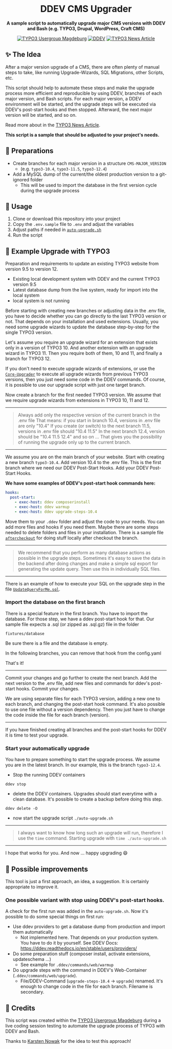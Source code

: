 <div align="center">

# DDEV CMS Upgrader

**A sample script to automatically upgrade major CMS versions with DDEV and Bash (e.g. TYPO3,
Drupal, WordPress, Craft CMS)**

[![TYPO3 Usergroup Magdeburg](https://img.shields.io/badge/TYPO3-Usergroup_Magdeburg-ff8700?style=flat-square&logo=typo3)](https://www.meetup.com/de-DE/typo3-usergroup-magdeburg/)
[![DDEV](https://img.shields.io/badge/DDEV-Foundation-02a8e2?style=flat-square&logo=data:image/png;base64,iVBORw0KGgoAAAANSUhEUgAAABMAAAAPCAYAAAAGRPQsAAAACXBIWXMAAAsSAAALEgHS3X78AAABIElEQVQ4jY2T0XGDMBBE383wbzoIHYRUELuDdBBTQXAH7sAlQCdOKsCuIKQC6GDzkVOsgCDeGY3uxGnvMZKMFUn69LBfKLmY2SEk2ZoZcAFG4CvxbQPUknIzqwAsQVMAnRv91+gKNEBrZlWKbIzm64LRBqiBFqiARtKNTNIReFwxmDYcA5XvOcVkz0AJ5J4XPnr+HkDudS1wAE7ADiCT1HiXDx+hcwuc3TCsPzhFD+yDya+0rEZSLqmbrJ8lHT3exnMGPEWdRo9fPcd/Jajw+Y3bQc0laVihnGpwmi6KFZuVfseQtA/xQuN8YtRJGlKF2xnHfXRl6gXk/FzI8JS2wHsCMNyzAtiZ2fqLkVTfQVeG+hnZxKwEXiLKqXoz60PyDWDeV6d2QUBxAAAAAElFTkSuQmCC)](https://ddev.com/)
[![TYPO3 News Article](https://img.shields.io/badge/TYPO3-News_Article-ff8700?style=flat-square&logo=typo3)](https://typo3.org/article/automatic-typo3-updates-across-several-major-versions-with-ddev)

</div>

## ✨ The Idea

After a major version upgrade of a CMS, there are often plenty of manual steps to take, like
running Upgrade-Wizards, SQL Migrations, other Scripts, etc.

This script should help to automate these steps and make the upgrade process more efficient and
reproducible by using DDEV, branches of each major version, and Bash scripts. For each major version,
a DDEV environment will be started, and the upgrade steps will be executed via DDEV's post-start
hooks and then stopped. Afterward, the next major version will be started, and so on.

Read more about in the [TYPO3 News Article](https://typo3.org/article/automatic-typo3-updates-across-several-major-versions-with-ddev).

**This script is a sample that should be adjusted to your project's needs.**

## 🔧 Preparations

- Create branches for each major version in a structure `CMS-MAJOR_VERSION`
    - (e.g. `typo3-10.4`, `typo3-11.5`, `typo3-12.4`)
- Add a MySQL dump of the current/the oldest production version to a git-ignored folder
    - This will be used to import the database in the first version cycle during the upgrade process

## 🚀 Usage

1. Clone or download this repository into your project
2. Copy the `.env.sample` file to `.env` and adjust the variables
3. Adjust paths if needed in [`auto-upgrade.sh`](auto-upgrade.sh)
4. Run the script

## 📝 Example Upgrade with TYPO3

Preparation and requirements to update an existing TYPO3 website from version 9.5 to version 12.

* Existing local development system with DDEV and the current TYPO3 version 9.5
* Latest database dump from the live system, ready for import into the local system
* local system is not running

Before starting with creating new branches or adjusting data in the .env file, you have to decide
whether you can go directly to the last TYPO3 version or not. That depends on your installation and
used extensions. Usually, you need some upgrade wizards to update the database step-by-step for the
single TYPO3 version.

Let's assume you require an upgrade wizard for an extension that exists only in a version of TYPO3 10.
And another extension with an upgrade wizard in TYPO3 11. Then you require both of them, 10 and 11,
and finally a branch for TYPO3 12.

If you don't need to execute upgrade wizards of extensions, or use the
[`Core-Upgrader`](https://github.com/WapplerSystems/core_upgrader) to execute all upgrade wizards from previous TYPO3 versions, then you just
need some code in the DDEV commands. Of course, it is possible to use our upgrade script with
just one target branch.

Now create a branch for the first needed TYPO3 version. We assume that we require upgrade wizards
from extensions in TYPO3 10, 11 and 12.

---
> Always add only the respective version of the current branch in the .env file
> That means: if you start in branch 10.4, versions in .env file are only "10.4"
> If you create (or switch) to the next branch 11.5, versions in .env file should "10.4 11.5"
> In the next branch 12.4, version should be "10.4 11.5 12.4" and so on …
> That gives you the possibility of running the upgrade only up to the current branch.
---

We assume you are on the main branch of your website. Start with creating a new branch `typo3-10.4`.
Add version 10.4 to the .env file. This is the first branch where we need our DDEV Post-Start Hooks.
Add your DDEV Post-Start Hooks.

**We have some examples of DDEV's post-start hook commands here:**

```yaml
hooks:
  post-start:
    - exec-host: ddev composerinstall
    - exec-host: ddev warmup
    - exec-host: ddev upgrade-steps-10.4
```

Move them to your `.ddev` folder and adjust the code to your needs. You can add more files and hooks
if you need them. Maybe there are some steps needed to delete folders and files in your installation.
There is a sample file  [`aftercheckout`](.ddev/commands/web/aftercheckout) for doing stuff locally after checkout the branch.

---
> We recommend that you perform as many database actions as possible in the upgrade steps.
> Sometimes it's easy to save the data in the backend after doing changes and make a simple sql
> export for generating the update query. Then use this in individually SQL files.
---

There is an example of how to execute your SQL on the upgrade step in the file
[`UpdateQueryForMe.sql`](.ddev/commands/web/UpdateQueryForMe.sql).

### Import the database on the first branch

There is a special feature in the first branch. You have to import the database. For those step,
we have a ddev post-start hook for that. Our sample file expects a .sql (or zipped as .sql.gz) file
in the folder

    fixtures/database

Be sure there is a file and the database is empty.

In the following branches, you can remove that hook from the config.yaml

That's it!

---

Commit your changes and go further to create the next branch. Add the next version to the .env file,
add new files and commands for ddev's post-start hooks. Commit your changes.

We are using separate files for each TYPO3 version, adding a new one to each branch, and changing
the post-start hook command. It's also possible to use one file without a version dependency. Then
you just have to change the code inside the file for each branch (version).

---

If you have finished creating all branches and the post-start hooks for DDEV it is time to test
your upgrade.

### Start your automatically upgrade

You have to prepare something to start the upgrade process. We assume you are in the latest branch.
In our example, this is the branch `typo3-12.4`.

* Stop the running DDEV containers
```
ddev stop
```
* delete the DDEV containers. Upgrades should start everytime with a clean database. It's possible
to create a backup before doing this step.
```
ddev delete -O
```
* now start the upgrade script `./auto-upgrade.sh`

---
> I always want to know how long such an upgrade will run, therefore I use the `time` command.
> Starting upgrade with `time ./auto-upgrade.sh`
---

I hope that works for you. And now … happy upgrading 😄

## 🚀 Possible improvements

This tool is just a first approach, an idea, a suggestion. It is certainly appropriate to
improve it.

### One possible variant with stop using DDEV's post-start hooks.

A check for the first run was added in the `auto-upgrade.sh`. Now it's possible to do some special
things on first run:

* Use ddev providers to get a database dump from production and import them automatically
  * Not implemented here. That depends on your production system. You have to do it by yourself.
See DDEV Docs: https://ddev.readthedocs.io/en/stable/users/providers/
* Do some preparation stuff (composer install, activate extensions, updateschema …)
  * See example for `.ddev/commands/web/warmup`
* Do upgrade steps with the command in DDEV's Web-Container (`.ddev/commands/web/upgrade`).
  * File/DDEV-Command (`upgrade-steps-10.4` -> `upgrade`) renamed. It's enough to change code in the
file for each branch. Filename is secondary.


## 💎 Credits

This script was created within the [TYPO3 Usergroup Magdeburg](https://www.meetup.com/de-DE/typo3-usergroup-magdeburg/)
during a live coding session testing to automate the upgrade process of TYPO3 with DDEV and Bash.

Thanks to [Karsten Nowak](https://github.com/kanow) for the idea to test this approach!
